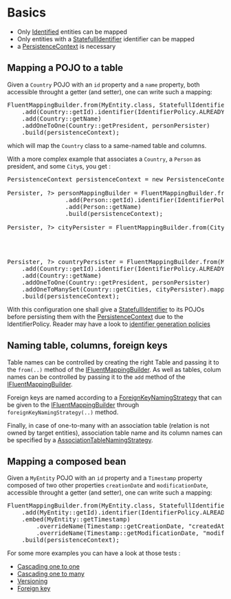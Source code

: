# Basics

* Only [Identified](../id/Identified.java) entities can be mapped
* Only entities with a [StatefullIdentifier](../../../../../../../../../core/src/main/java/org/gama/stalactite/persistence/id/manager/StatefullIdentifier.java) identifier can be mapped
* a [PersistenceContext](PersistenceContext.java) is necessary

## Mapping a POJO to a table

Given a `Country` POJO with an `id` property and a `name` property, both accessible throught a getter (and setter), one can write such a mapping:

<pre>
FluentMappingBuilder.from(MyEntity.class, StatefullIdentifier.class)
	.add(Country::getId).identifier(IdentifierPolicy.ALREADY_ASSIGNED)
	.add(Country::getName)
	.addOneToOne(Country::getPresident, personPersister)
	.build(persistenceContext);
</pre>
which will map the `Country` class to a same-named table and columns.

With a more complex example that associates a `Country`, a `Person` as president, and some `City`s, you get :
<pre>
PersistenceContext persistenceContext = new PersistenceContext(new JdbcConnectionProvider(dataSource), new HSQLDBDialect());

Persister<Person, Identifier<Long>, ?> personMappingBuilder = FluentMappingBuilder.from(Person.class, Identifier.LONG_TYPE)
				.add(Person::getId).identifier(IdentifierPolicy.ALREADY_ASSIGNED)
				.add(Person::getName)
				.build(persistenceContext);
				
Persister<City, Identifier<Long>, ?> cityPersister = FluentMappingBuilder.from(City.class, Identifier.LONG_TYPE)
                                                     				.add(City::getId).identifier(IdentifierPolicy.ALREADY_ASSIGNED)
                                                     				.add(City::getName)
                                                     				.build(persistenceContext);

Persister<City, Identifier<Long>, ?> countryPersister = FluentMappingBuilder.from(MyEntity.class, StatefullIdentifier.class)
	.add(Country::getId).identifier(IdentifierPolicy.ALREADY_ASSIGNED)
	.add(Country::getName)
	.addOneToOne(Country::getPresident, personPersister)
	.addOneToManySet(Country::getCities, cityPersister).mappedBy(City::setCountry).cascading(ALL)
	.build(persistenceContext);
</pre>

With this configuration one shall give a [StatefullIdentifier](../../../../../../../../../core/src/main/java/org/gama/stalactite/persistence/id/manager/StatefullIdentifier.java) to its POJOs
before persisting them with the [PersistenceContext](PersistenceContext.java) due to the IdentifierPolicy.
Reader may have a look to [identifier generation policies](../../../../../../../../../core/src/main/java/org/gama/stalactite/persistence/id/manager/Identifier%20generation%20policies.md)

## Naming table, columns, foreign keys

Table names can be controlled by creating the right Table and passing it to the `from(..)` method of the [IFluentMappingBuilder](IFluentMappingBuilder.java).
As well as tables, colum names can be controlled by passing it to the `add` method of the [IFluentMappingBuilder](IFluentMappingBuilder.java).

Foreign keys are named according to a [ForeignKeyNamingStrategy](ForeignKeyNamingStrategy.java) that can be given to the [IFluentMappingBuilder](IFluentMappingBuilder.java)
through `foreignKeyNamingStrategy(..)` method.

Finally, in case of one-to-many with an association table (relation is not owned by target entities), association table name and its column names can
be specified by a [AssociationTableNamingStrategy](AssociationTableNamingStrategy.java).

## Mapping a composed bean

Given a `MyEntity` POJO with an `id` property and a `Timestamp` property composed of two other properties `creationDate` and `modificationDate`,
 accessible throught a getter (and setter), one can write such a mapping:

<pre>
FluentMappingBuilder.from(MyEntity.class, StatefullIdentifier.class)
	.add(MyEntity::getId).identifier(IdentifierPolicy.ALREADY_ASSIGNED)
	.embed(MyEntity::getTimestamp)
		.overrideName(Timestamp::getCreationDate, "createdAt")
		.overrideName(Timestamp::getModificationDate, "modifiedAt")
	.build(persistenceContext);
</pre>

For some more examples you can have a look at those tests :
- [Cascading one to one](FluentMappingBuilderCascadeTest.java)
- [Cascading one to many](FluentMappingBuilderCollectionCascadeTest.java)
- [Versioning](FluentMappingBuilderVersioningTest.java)
- [Foreign key](FluentMappingBuilderForeignKeyTest.java)

